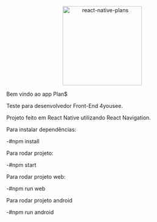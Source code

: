 
<p align="center">
  <img alt="react-native-plans" src='react-native-app\src\assets\splash.png' width="208">
</p>


Bem vindo ao app Plan$


Teste para desenvolvedor Front-End 4yousee.


Projeto feito em React Native utilizando React Navigation.

Para instalar dependências:

-#npm install

Para rodar projeto:

-#npm start

Para rodar projeto web:

-#npm run web

Para rodar projeto android

-#npm run android




